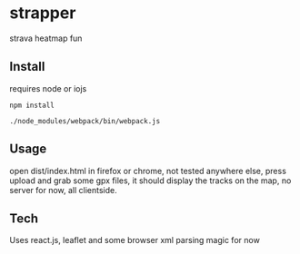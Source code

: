 # strapper
strava heatmap fun

## Install

requires node or iojs

`npm install`

`./node_modules/webpack/bin/webpack.js`

## Usage

open dist/index.html in firefox or chrome, not tested anywhere else,
press upload and grab some gpx files, it should display the tracks on the map, no server for now, all clientside.

## Tech

Uses react.js, leaflet and some browser xml parsing magic for now
